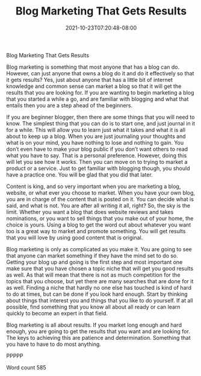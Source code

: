 ﻿---
title: "Blog Marketing That Gets Results"
date: 2021-10-23T07:20:48-08:00
description: "TXT Tips for Web Success"
featured_image: "/images/TXT.jpg"
tags: ["TXT"]
---

Blog Marketing That Gets Results

Blog marketing is something that most anyone that has a blog can do. However, can just anyone that owns a blog do it and do it effectively so that it gets results? Yes, just about anyone that has a little bit of internet knowledge and common sense can market a blog so that it will get the results that you are looking for. If you are wanting to begin marketing a blog that you started a while a go, and are familiar with blogging and what that entails then you are a step ahead of the beginners. 

If you are beginner blogger, then there are some things that you will need to know. The simplest thing that you can do is to start one, and just journal in it for a while. This will allow you to learn just what it takes and what it is all about to keep up a blog. When you are just journaling your thoughts and what is on your mind, you have nothing to lose and nothing to gain. You don’t even have to make your blog public if you don’t want others to read what you have to say. That is a personal preference. However, doing this will let you see how it works. Then you can move on to trying to market a product or a service. Just to get familiar with blogging though, you should have a practice one. You will be glad that you did that later.

Content is king, and so very important when you are marketing a blog, website, or what ever you choose to market. When you have your own blog, you are in charge of the content that is posted on it. You can decide what is said, and what is not. You are after all writing it all, right? So, the sky is the limit. Whether you want a blog that does website reviews and takes nominations, or you want to sell things that you make out of your home, the choice is yours. Using a blog to get the word out about whatever you want too is a great way to market and promote something. You will get results that you will love by using good content that is original.

Blog marketing is only as complicated as you make it. You are going to see that anyone can market something if they have the mind set to do so. Getting your blog up and going is the first step and most important one make sure that you have chosen a topic niche that will get you good results as well. As that will mean that there is not as much competition for the topics that you choose, but yet there are many searches that are done for it as well. Finding a niche that hardly no one else has touched is kind of hard to do at times, but can be done if you look hard enough. Start by thinking about things that interest you and things that you like to do yourself. If at all possible, find something that you know all about all ready or can learn quickly to become an expert in that field.

Blog marketing is all about results. If you market long enough and hard enough, you are going to get the results that you want and are looking for. The keys to achieving this are patience and determination. Something that you have to have to do most anything.

PPPPP

Word count 585
